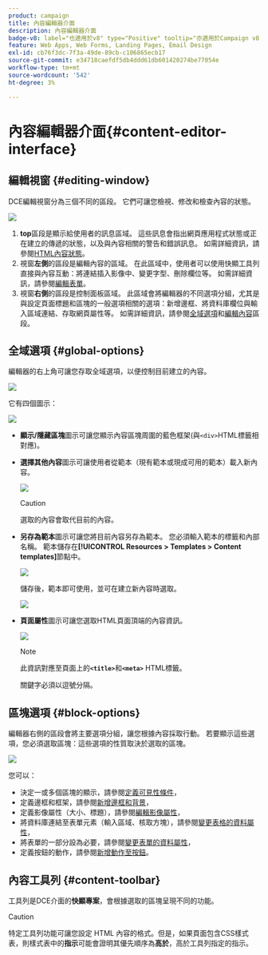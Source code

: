 ```yaml
---
product: campaign
title: 內容編輯器介面
description: 內容編輯器介面
badge-v8: label="也適用於v8" type="Positive" tooltip="亦適用於Campaign v8"
feature: Web Apps, Web Forms, Landing Pages, Email Design
exl-id: cb76f3dc-7f3a-49de-89cb-c106865ecb17
source-git-commit: e34718caefdf5db4ddd61db601420274be77054e
workflow-type: tm+mt
source-wordcount: '542'
ht-degree: 3%

---
```


# 內容編輯器介面{#content-editor-interface}



## 編輯視窗 {#editing-window}

DCE編輯視窗分為三個不同的區段。 它們可讓您檢視、修改和檢查內容的狀態。

![](assets/dce_decoupe_window_nb.png)

1. **top**&#x200B;區段是顯示給使用者的訊息區域。 這些訊息會指出網頁應用程式狀態或正在建立的傳遞的狀態，以及與內容相關的警告和錯誤訊息。 如需詳細資訊，請參閱[HTML內容狀態](content-editing-best-practices.md#html-content-statuses)。
1. 視窗&#x200B;**左側**&#x200B;的區段是編輯內容的區域。 在此區域中，使用者可以使用快顯工具列直接與內容互動：將連結插入影像中、變更字型、刪除欄位等。 如需詳細資訊，請參閱[編輯表單](editing-content.md#editing-forms)。
1. 視窗&#x200B;**右側**&#x200B;的區段是控制面板區域。 此區域會將編輯器的不同選項分組，尤其是與設定頁面標題和區塊的一般選項相關的選項：新增邊框、將資料庫欄位與輸入區域連結、存取網頁屬性等。 如需詳細資訊，請參閱[全域選項](#global-options)和[編輯內容](editing-content.md)區段。

## 全域選項 {#global-options}

編輯器的右上角可讓您存取全域選項，以便控制目前建立的內容。

![](assets/dce_global_options.png)

它有四個圖示：

![](assets/dce_icons_sidebar.png)

* **顯示/隱藏區塊**&#x200B;圖示可讓您顯示內容區塊周圍的藍色框架(與`<div>`HTML標籤相對應)。

* **選擇其他內容**&#x200B;圖示可讓使用者從範本（現有範本或現成可用的範本）載入新內容。

  ![](assets/dce_popup_templatechoice.png)

  >[!CAUTION]
  >
  >選取的內容會取代目前的內容。

* **另存為範本**&#x200B;圖示可讓您將目前內容另存為範本。 您必須輸入範本的標籤和內部名稱。 範本儲存在&#x200B;**[!UICONTROL Resources > Templates > Content templates]**&#x200B;節點中。

  ![](assets/dce_popup_savetemplate.png)

  儲存後，範本即可使用，並可在建立新內容時選取。

  ![](assets/dce_create_fromtemplate.png)

* **頁面屬性**&#x200B;圖示可讓您選取HTML頁面頂端的內容資訊。

  ![](assets/dce_popup_headerhtml.png)

  >[!NOTE]
  >
  >此資訊對應至頁面上的&#x200B;**`<title>`**&#x200B;和&#x200B;**`<meta>`** HTML標籤。
  >
  >關鍵字必須以逗號分隔。

## 區塊選項 {#block-options}

編輯器右側的區段會將主要選項分組，讓您根據內容採取行動。 若要顯示這些選項，您必須選取區塊：這些選項的性質取決於選取的區塊。

![](assets/dce_right_section.png)

您可以：

* 決定一或多個區塊的顯示，請參閱[定義可見性條件](editing-content.md#defining-a-visibility-condition)，
* 定義邊框和框架，請參閱[新增邊框和背景](editing-content.md#adding-a-border-and-background)，
* 定義影像屬性（大小、標題），請參閱[編輯影像屬性](editing-content.md#editing-image-properties)，
* 將資料庫連結至表單元素（輸入區域、核取方塊），請參閱[變更表格的資料屬性](editing-content.md#changing-the-data-properties-for-a-form)，
* 將表單的一部分設為必要，請參閱[變更表單的資料屬性](editing-content.md#changing-the-data-properties-for-a-form)，
* 定義按鈕的動作，請參閱[新增動作至按鈕](editing-content.md#adding-an-action-to-a-button)。

## 內容工具列 {#content-toolbar}

工具列是DCE介面的&#x200B;**快顯專案**，會根據選取的區塊呈現不同的功能。

>[!CAUTION]
>
>特定工具列功能可讓您設定 HTML 內容的格式。但是，如果頁面包含CSS樣式表，則樣式表中的&#x200B;**指示**&#x200B;可能會證明其優先順序為&#x200B;**高於**，高於工具列指定的指示。
